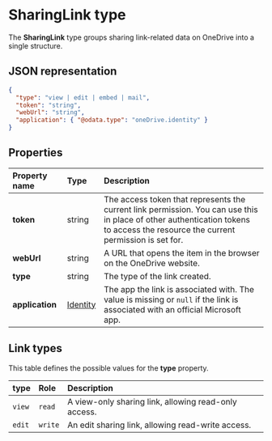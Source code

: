 ﻿# SharingLink type

The **SharingLink** type groups sharing link-related data on OneDrive into a single structure.

## JSON representation

<!-- { "blockType": "resource", "@odata.type": "oneDrive.sharingLink", "optionalProperties": ["application"] } -->
```json
{
  "type": "view | edit | embed | mail",
  "token": "string",
  "webUrl": "string",
  "application": { "@odata.type": "oneDrive.identity" }
}
```
## Properties

| Property name   | Type                                 | Description                                                                                                                                                                      |
|:----------------|:-------------------------------------|:---------------------------------------------------------------------------------------------------------------------------------------------------------------------------------|
| **token**       | string                               | The access token that represents the current link permission. You can use this in place of other authentication tokens to access the resource the current permission is set for. |
| **webUrl**      | string                               | A URL that opens the item in the browser on the OneDrive website.                                                                                                                |
| **type**        | string                               | The type of the link created.                                                                                                                                                    |
| **application** | [Identity](../resources/identity.md) | The app the link is associated with. The value is missing or `null` if the link is associated with an official Microsoft app.                                                    |

## Link types

This table defines the possible values for the **type** property.

| type   | Role    | Description                                          |
|:-------|:--------|:-----------------------------------------------------|
| `view` | `read`  | A view-only sharing link, allowing read-only access. |
| `edit` | `write` | An edit sharing link, allowing read-write access.    |
